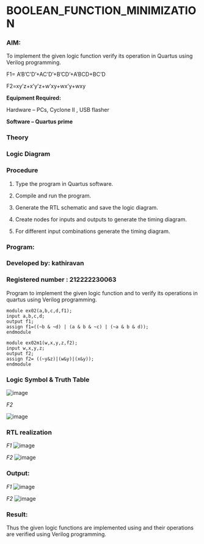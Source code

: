 # BOOLEAN_FUNCTION_MINIMIZATION
### AIM:

To implement the given logic function verify its operation in Quartus using Verilog programming.

F1= A’B’C’D’+AC’D’+B’CD’+A’BCD+BC’D 

F2=xy’z+x’y’z+w’xy+wx’y+wxy

**Equipment Required:**

Hardware – PCs, Cyclone II , USB flasher

**Software – Quartus prime**

### Theory

### Logic Diagram

### Procedure

1.	Type the program in Quartus software.

2.	Compile and run the program.

3.	Generate the RTL schematic and save the logic diagram.

4.	Create nodes for inputs and outputs to generate the timing diagram.

5.	For different input combinations generate the timing diagram.


### Program:
### Developed by: kathiravan
###  Registered number : 212222230063
Program to implement the given logic function and to verify its operations in quartus using Verilog programming. 


```
module ex02(a,b,c,d,f1);
input a,b,c,d;
output f1;
assign f1=((~b & ~d) | (a & b & ~c) | (~a & b & d));
endmodule
```
```
module ex02m1(w,x,y,z,f2);
input w,x,y,z;
output f2;
assign f2= ((~y&z)|(w&y)|(x&y));
endmodule
```
### Logic Symbol & Truth Table 


![image](https://github.com/user-attachments/assets/7df010aa-4cf8-438a-bd30-5b79a220de04)


*F2*

![image](https://github.com/user-attachments/assets/2c174f66-6675-48ce-83c3-1e00840dcee1)





### RTL realization

*F1*
![image](https://github.com/user-attachments/assets/e9404872-b844-40f9-bdea-41da2768f7b8)

*F2*
![image](https://github.com/user-attachments/assets/3174f551-f14d-4b59-bb16-ed27e4436244)


### Output:
*F1*
![image](https://github.com/user-attachments/assets/a6b2de91-c02d-4bb5-9f42-db9e168d0611)

*F2*
![image](https://github.com/user-attachments/assets/5ad1ecc7-e1e3-4352-9f83-298cd33bb95b)

### Result:

Thus the given logic functions are implemented using and their operations are verified using Verilog programming.

